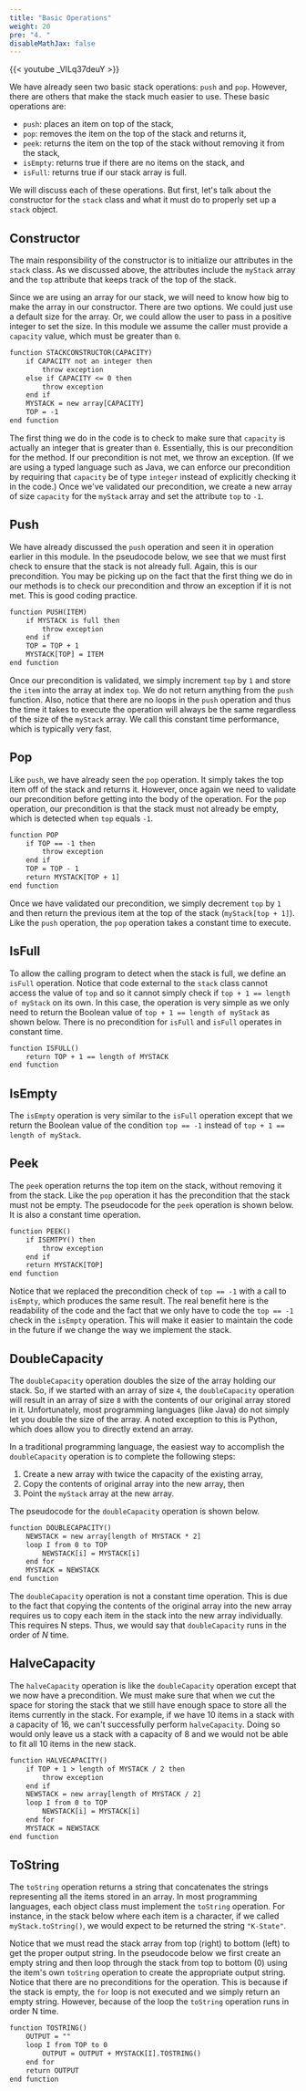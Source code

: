 ```yaml
---
title: "Basic Operations"
weight: 20
pre: "4. "
disableMathJax: false
---
```


{{< youtube _VILq37deuY  >}}

We have already seen two basic stack operations: `push` and `pop`. However, there are others that make the stack much easier to use. These basic operations are:

* `push`: places an item on top of the stack,
* `pop`: removes the item on the top of the stack and returns it,
* `peek`: returns the item on the top of the stack without removing it from the stack,
* `isEmpty`: returns true if there are no items on the stack, and
* `isFull`: returns true if our stack array is full.

We will discuss each of these operations. But first, let's talk about the constructor for the `stack` class and what it must do to properly set up a `stack` object.

## Constructor

The main responsibility of the constructor is to initialize our attributes in the `stack` class. As we discussed above, the attributes include the `myStack` array and the `top` attribute that keeps track of the top of the stack. 

Since we are using an array for our stack, we will need to know how big to make the array in our constructor. There are two options. We could just use a default size for the array. Or, we could allow the user to pass in a positive integer to set the size. In this module we assume the caller must provide a `capacity` value, which must be greater than `0`.

```tex
function STACKCONSTRUCTOR(CAPACITY)
    if CAPACITY not an integer then
        throw exception
    else if CAPACITY <= 0 then
        throw exception
    end if
    MYSTACK = new array[CAPACITY]
    TOP = -1
end function
```

The first thing we do in the code is to check to make sure that `capacity` is actually an integer that is greater than `0`. Essentially, this is our precondition for the method. If our precondition is not met, we throw an exception. (If we are using a  typed language such as Java, we can enforce our precondition by requiring that `capacity` be of type `integer` instead of explicitly checking it in the code.) Once we've validated our precondition, we create a new array of size `capacity` for the `myStack` array and set the attribute `top` to `-1`.

## Push
We have already discussed the `push` operation and seen it in operation earlier in this module. In the pseudocode below, we see that we must first check to ensure that the stack is not already full. Again, this is our precondition. You may be picking up on the fact that the first thing we do in our methods is to check our precondition and throw an exception if it is not met. This is good coding practice. 

```tex
function PUSH(ITEM)
    if MYSTACK is full then
        throw exception
    end if
    TOP = TOP + 1
    MYSTACK[TOP] = ITEM
end function
```

Once our precondition is validated, we simply increment `top` by `1` and store the `item` into the array at index `top`. We do not return anything from the `push` function. Also, notice that there are no loops in the `push` operation and thus the time it takes to execute the operation will always be the same regardless of the size of the `myStack` array. We call this constant time performance, which is typically very fast.

## Pop

Like `push`, we have already seen the `pop` operation. It simply takes the top item off of the stack and returns it. However, once again we need to validate our precondition before getting into the body of the operation. For the `pop` operation, our precondition is that the stack must not already be empty, which is detected when `top` equals `-1`.

```tex
function POP
    if TOP == -1 then
        throw exception
    end if
    TOP = TOP - 1
    return MYSTACK[TOP + 1]
end function
```

Once we have validated our precondition, we simply decrement `top` by `1` and then return the previous item at the top of the stack (`myStack[top + 1]`). Like the `push` operation, the `pop` operation takes a constant time to execute.

## IsFull

To allow the calling program to detect when the stack is full, we define an `isFull` operation. Notice that code external to the `stack` class cannot access the value of `top` and so it cannot simply check if `top + 1 == length of myStack` on its own. In this case, the operation is very simple as we only need to return the Boolean value of `top + 1 == length of myStack` as shown below. There is no precondition for `isFull` and `isFull` operates in constant time.

```tex
function ISFULL()
	return TOP + 1 == length of MYSTACK
end function
```

## IsEmpty

The `isEmpty` operation is very similar to the `isFull` operation except that we return the Boolean value of the condition  `top == -1` instead of `top + 1 == length of myStack`.

## Peek

The `peek` operation returns the top item on the stack, without removing it from the stack. Like the `pop` operation it has the precondition that the stack must not be empty. The pseudocode for the `peek` operation is shown below. It is also a constant time operation.

```tex
function PEEK()
	if ISEMTPY() then
		throw exception
	end if
    return MYSTACK[TOP]
end function
```

Notice that we replaced the precondition check of `top == -1` with a call to `isEmpty`, which produces the same result. The real benefit here is the readability of the code and the fact that we only have to code the `top == -1` check in the `isEmpty` operation. This will make it easier to maintain the code in the future if we change the way we implement the stack.

## DoubleCapacity

The `doubleCapacity` operation doubles the size of the array holding our stack. So, if we started with an array of size `4`, the `doubleCapacity` operation will result in an array of size `8` with the contents of our original array stored in it. Unfortunately, most programming languages (like Java) do not simply let you double the size of the array. A noted exception to this is Python, which does allow you to directly extend an array. 

In a traditional programming language, the easiest way to accomplish the `doubleCapacity` operation is to complete the following steps:

1. Create a new array with twice the capacity of the existing array, 
2. Copy the contents of original array into the new array, then
3. Point the `myStack` array at the new array. 

The pseudocode for the `doubleCapacity` operation is shown below. 

```tex
function DOUBLECAPACITY()
    NEWSTACK = new array[length of MYSTACK * 2]
    loop I from 0 to TOP
        NEWSTACK[i] = MYSTACK[i]
    end for
    MYSTACK = NEWSTACK
end function
```

The `doubleCapacity` operation is not a constant time operation.  This is due to the fact that copying the contents of the original array into the new array requires us to copy each item in the stack into the new array individually. This requires N steps. Thus, we would say that `doubleCapacity` runs in the order of $N$ time.

## HalveCapacity

The `halveCapacity` operation is like the `doubleCapacity` operation except that we now have a precondition. We must make sure that when we cut the space for storing the stack that we still have enough space to store all the items currently in the stack. For example, if we have 10 items in a stack with a capacity of 16, we can't successfully perform `halveCapacity`. Doing so would only leave us a stack with a capacity of 8 and we would not be able to fit all 10 items in the new stack.

```tex
function HALVECAPACITY()
	if TOP + 1 > length of MYSTACK / 2 then
		throw exception
	end if
    NEWSTACK = new array[length of MYSTACK / 2]
    loop I from 0 to TOP
        NEWSTACK[i] = MYSTACK[i]
    end for
    MYSTACK = NEWSTACK
end function
```

## ToString

The `toString` operation returns a string that concatenates the strings representing all the items stored in an array. In most programming languages, each object class must implement the `toString` operation. For instance, in the stack below where each item is a character, if we called `myStack.toString()`, we would expect to be returned the string `"K-State"`.
 
Notice that we must read the stack array from top (right) to bottom (left) to get the proper output string. 
In the pseudocode below we first create an empty string and then loop through the stack from top to bottom (0) using the item's own `toString` operation to create the appropriate output string. Notice that there are no preconditions for the operation. This is because if the stack is empty, the `for` loop is not executed and we simply return an empty string. However, because of the loop the `toString` operation runs in order N time. 

```tex
function TOSTRING()
    OUTPUT = ""
    loop I from TOP to 0
        OUTPUT = OUTPUT + MYSTACK[I].TOSTRING()
    end for
    return OUTPUT
end function
```
